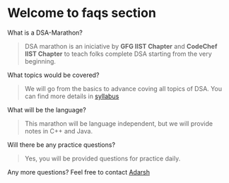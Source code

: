 # Welcome to faqs section

What is a DSA-Marathon?
> DSA marathon is an iniciative by **GFG IIST Chapter** and **CodeChef IIST Chapter** to teach folks complete DSA starting from the very beginning.

What topics would be covered?
> We will go from the basics to advance coving all topics of DSA. You can find more details in [syllabus](Syllabus.md)

What will be the language?
> This marathon will be language independent, but we will provide notes in C++ and Java.

Will there be any practice questions?
> Yes, you will be provided questions for practice daily.

Any more questions? Feel free to contact [Adarsh](https://linktr.ee/geeky01adarsh)